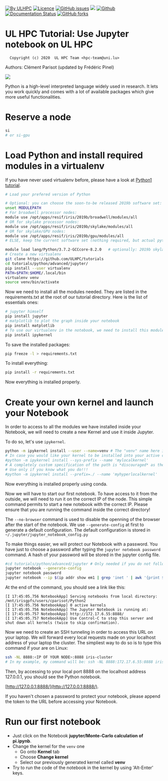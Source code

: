 [![By ULHPC](https://img.shields.io/badge/by-ULHPC-blue.svg)](https://hpc.uni.lu) [![Licence](https://img.shields.io/badge/license-GPL--3.0-blue.svg)](http://www.gnu.org/licenses/gpl-3.0.html) [![GitHub issues](https://img.shields.io/github/issues/ULHPC/tutorials.svg)](https://github.com/ULHPC/tutorials/issues/) [![](https://img.shields.io/badge/slides-PDF-red.svg)](https://github.com/ULHPC/tutorials/raw/devel/python/advanced/tutorial_python_advanced.pdf) [![Github](https://img.shields.io/badge/sources-github-green.svg)](https://github.com/ULHPC/tutorials/tree/devel/python/advanced) [![Documentation Status](http://readthedocs.org/projects/ulhpc-tutorials/badge/?version=latest)](http://ulhpc-tutorials.readthedocs.io/en/latest/python/advanced/) [![GitHub forks](https://img.shields.io/github/stars/ULHPC/tutorials.svg?style=social&label=Star)](https://github.com/ULHPC/tutorials)

# UL HPC Tutorial: Use Jupyter notebook on UL HPC

      Copyright (c) 2020  UL HPC Team <hpc-team@uni.lu>

Authors: Clément Parisot (updated by Frédéric Pinel)


[![](https://github.com/ULHPC/tutorials/raw/devel/python/advanced/cover_slides.png)](https://github.com/ULHPC/tutorials/raw/devel/python/advanced/tutorial_python_advanced.pdf)

Python is a high-level interpreted language widely used in research. It lets you work quickly and comes with a lot of available packages which give more useful functionalities.

# Reserve a node

```bash
si
# or si-gpu
```

# Load Python and install required modules in a virtualenv

If you have never used virtualenv before, please have a look at [Python1 tutorial](http://ulhpc-tutorials.readthedocs.io/en/latest/python/basics/).

```bash
# Load your prefered version of Python

# Optional: you can choose the soon-to-be released 2019b software set:
unset MODULEPATH
# For broadwell processor nodes:
module use /opt/apps/resif/iris/2019b/broadwell/modules/all
# OR for skylake processor nodes:
module use /opt/apps/resif/iris/2019b/skylake/modules/all
# OR for skylake/GPU nodes:
module use /opt/apps/resif/iris/2019b/gpu/modules/all
# ELSE, keep the current software set (nothing required, but actual python versions vary)

module load lang/Python/3.7.2-GCCcore-8.2.0   # optionally: 2019b skylake, lang/Python/3.7.4-GCCcore-8.3.0
# Create a new virtualenv
git clone https://github.com/ULHPC/tutorials
cd tutorials/python/advanced/jupyter/
pip install --user virtualenv
PATH=$PATH:$HOME/.local/bin
virtualenv venv
source venv/bin/activate
```

Now we need to install all the modules needed. They are listed in the requirements.txt at the root of our tutorial directory. Here is the list of essentials ones:

```bash
# jupyter himself
pip install jupyter
# matplotlib to plot the graph inside your notebook
pip install matplotlib
# To use our virtualenv in the notebook, we need to install this module
pip install ipykernel
```

To save the installed packages:

```bash
pip freeze -l > requirements.txt
```

To install everything:

```bash
pip install -r requirements.txt
```

Now everything is installed properly.

# Create your own kernel and launch your Notebook

In order to access to all the modules we have installed inside your Notebook, we will need to create a new Kernel and use it inside Jupyter.

To do so, let's use `ipykernel`.

```bash
python -m ipykernel install --user --name=venv # The "venv" name here is to give your kernel a name and it will install it in your $HOME path. If a similarly named kernel exists, it will be overwritten.
# In case you would like your kernel to be installed into your active conda environment (<YOURCONDAPATH-PREFIX>/miniconda3/envs/jupyter_env/share/jupyter/kernels/), use the command below. This may be preferred as it encapsulates everything into a single environment, but would deviate from the virtualenv-based configuration above more than necessary for this tutorial.
#python -m ipykernel install --sys-prefix --name 'mylocalkernel'
# A completely custom specification of the path is *discouraged* as the resulting warning about the path not being in the "default" places and might hence not be found is very real. This means that the kernel can not be selected from the "New" dialog in the Jupyter interface. S. a. https://scipy-ipython.readthedocs.io/en/latest/install/kernel_install.html#kernels-for-different-environments for further information.
# Use only if you know what you do!!!
#python -m ipykernel install --prefix=./ --name 'myhyperlocalkernel'
```

Now everything is installed properly using conda.

Now we will have to start our first notebook. To have access to it from the outside, we will need to run it on the correct IP of the node. This simple command permits to start a new notebook with the correct IP. Please ensure that you are running the command inside the correct directory!

The `--no-browser` command is used to disable the openning of the browser after the start of the notebook. We use `--generate-config` at first to generate a default configuration. The default configuration is stored in `~/.jupyter/jupyter_notebook_config.py`

To make things easier, we will protect our Notebook with a password. You have just to choose a password after typing the `jupyter notebook password` command. A hash of your password will be stored in the jupyter config file.

```bash
#cd tutorials/python/advanced/jupyter # Only needed if you do not follow from above
jupyter notebook --generate-config
jupyter notebook password
jupyter notebook --ip $(ip addr show em1 | grep 'inet ' | awk '{print $2}' | cut -d/ -f1) --no-browser
```

At the end of the command, you should see a link like this:

```
[I 17:45:05.756 NotebookApp] Serving notebooks from local directory: /mnt/irisgpfs/users/cparisot/Python2
[I 17:45:05.756 NotebookApp] 0 active kernels
[I 17:45:05.756 NotebookApp] The Jupyter Notebook is running at:
[I 17:45:05.757 NotebookApp] http://172.17.6.55:8888/
[I 17:45:05.757 NotebookApp] Use Control-C to stop this server and shut down all kernels (twice to skip confirmation).
```

Now we need to create an SSH tunneling in order to access this URL on your laptop. We will forward every local requests made on your localhost address of your laptop the cluster. The simpliest way to do so is to type this command if your are on Linux:

```bash
ssh -NL 8888:<IP OF YOUR NODE>:8888 iris-cluster
# In my example, my command will be: ssh -NL 8888:172.17.6.55:8888 iris-cluster
```

Then, by accessing to your local port 8888 on the localhost address 127.0.0.1, you should see the Python notebook.

[http://127.0.0.1:8888/](http://127.0.0.1:8888/).

If you haven't chosen a password to protect your notebook, please append the token to the URL before accessing your Notebook.

# Run our first notebook

* Just click on the Notebook **jupyter/Monte-Carlo calculation of pi.ipynb**.
* Change the kernel for the `venv` one
  * Go onto **Kernel** tab
  * Choose **Change kernel**
  * Select our previously generated kernel called **venv**
* Try to run the code of the notebook in the kernel by using 'Alt-Enter' keys.

